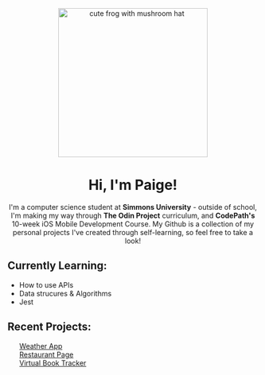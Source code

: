 <div align="center">
<img width="300" alt="cute frog with mushroom hat" src="https://i.etsystatic.com/23664421/r/il/422092/3041215647/il_fullxfull.3041215647_5y7j.jpg">


<h1>Hi, I'm Paige!</h1>
<p>I'm a computer science student at <strong>Simmons University</strong> - outside of school, <br> I'm making my way through <strong>The Odin Project</strong> curriculum, and <strong>CodePath's</strong> 10-week iOS Mobile Development Course. My Github is a collection of my personal projects I've created through self-learning, so feel free to take a look!
</div>

<div align="left">
  <h2>Currently Learning:</h2>
  <ul>
    <li>How to use APIs</li>
    <li>Data strucures & Algorithms</li>
    <li>Jest</li>
  </ul>

  <h2>Recent Projects:</h2>
  <ul style="list-style-type: none">
    <li><a href="https://github.com/paigethompson150/weather-app">Weather App</a></li>
    <li><a href="https://github.com/paigethompson150/webpack_practice">Restaurant Page</a></li>
    <li><a href="https://github.com/paigethompson150/library">Virtual Book Tracker</a></li>
  </ul>
</div>

<!---
paigethompson150/paigethompson150 is a ✨ special ✨ repository because its `README.md` (this file) appears on your GitHub profile.
You can click the Preview link to take a look at your changes.
--->

